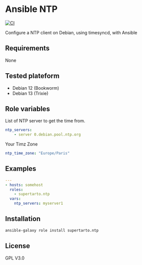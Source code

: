 # Ansible NTP
[![CI](https://github.com/supertarto/ansible-ntp/workflows/CI/badge.svg?event=push)](https://github.com/supertarto/ansible-ntp/actions?query=workflow%3ACI)

Configure a NTP client on Debian, using timesyncd, with Ansible

## Requirements
None

## Tested plateform
* Debian 12 (Bookworm)
* Debian 13 (Trixie)

## Role variables
List of NTP server to get the time from.

```yml
ntp_servers:
    - server 0.debian.pool.ntp.org
```

Your Timz Zone

```yml
ntp_time_zone: "Europe/Paris"
```

## Examples

```yml
---
- hosts: somehost
  roles:
    - supertarto.ntp
  vars:
    ntp_servers: myserver1
```

## Installation

```bash
ansible-galaxy role install supertarto.ntp
```

## License
GPL V3.0

